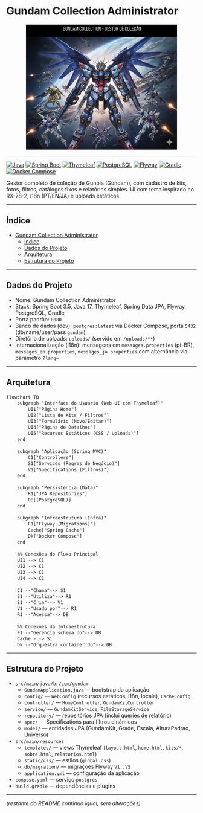 # Gundam Collection Administrator

<div align="center">
  <img src="./gundam.png" alt="Gundam Collection Administrator" width="400" />
</div>

---

[![Java](https://img.shields.io/badge/Java-17-007396?logo=openjdk&logoColor=white)](https://adoptium.net)
[![Spring Boot](https://img.shields.io/badge/Spring%20Boot-3.5.x-6DB33F?logo=spring-boot&logoColor=white)](https://spring.io/projects/spring-boot)
[![Thymeleaf](https://img.shields.io/badge/Thymeleaf-3.x-005F0F?logo=thymeleaf&logoColor=white)](https://www.thymeleaf.org/)
[![PostgreSQL](https://img.shields.io/badge/PostgreSQL-17-336791?logo=postgresql&logoColor=white)](https://www.postgresql.org/)
[![Flyway](https://img.shields.io/badge/Flyway-11.x-CC0200?logo=flyway&logoColor=white)](https://flywaydb.org/)
[![Gradle](https://img.shields.io/badge/Gradle-8.x-02303A?logo=gradle&logoColor=white)](https://gradle.org/)
[![Docker Compose](https://img.shields.io/badge/Docker%20Compose-OK-2496ED?logo=docker&logoColor=white)](https://docs.docker.com/compose/)

Gestor completo de coleção de Gunpla (Gundam), com cadastro de kits, fotos, filtros, catálogos fixos e relatórios simples. UI com tema inspirado no RX-78-2, i18n (PT/EN/JA) e uploads estáticos.

---

## Índice

- [Gundam Collection Administrator](#gundam-collection-administrator)
  - [Índice](#índice)
  - [Dados do Projeto](#dados-do-projeto)
  - [Arquitetura](#arquitetura)
  - [Estrutura do Projeto](#estrutura-do-projeto)

---

## Dados do Projeto

- Nome: Gundam Collection Administrator
- Stack: Spring Boot 3.5, Java 17, Thymeleaf, Spring Data JPA, Flyway, PostgreSQL, Gradle
- Porta padrão: `8080`
- Banco de dados (dev): `postgres:latest` via Docker Compose, porta `5432` (db/name/user/pass `gundam`)
- Diretório de uploads: `uploads/` (servido em `/uploads/**`)
- Internacionalização (i18n): mensagens em `messages.properties` (pt-BR), `messages_en.properties`, `messages_ja.properties` com alternância via parâmetro `?lang=`

---

## Arquitetura

```mermaid
flowchart TB
    subgraph "Interface do Usuário (Web UI com Thymeleaf)"
        UI1["Página Home"]
        UI2["Lista de Kits / Filtros"]
        UI3["Formulário (Novo/Editar)"]
        UI4["Página de Detalhes"]
        UI5["Recursos Estáticos (CSS / Uploads)"]
    end

    subgraph "Aplicação (Spring MVC)"
        C1["Controllers"]
        S1["Services (Regras de Negócio)"]
        V1["Specifications (Filtros)"]
    end

    subgraph "Persistência (Data)"
        R1["JPA Repositories"]
        DB[(PostgreSQL)]
    end

    subgraph "Infraestrutura (Infra)"
        F1["Flyway (Migrations)"]
        Cache["Spring Cache"]
        Dk["Docker Compose"]
    end

    %% Conexões do Fluxo Principal
    UI1 --> C1
    UI2 --> C1
    UI3 --> C1
    UI4 --> C1

    C1 --"Chama"--> S1
    S1 --"Utiliza"--> R1
    S1 --"Cria"--> V1
    V1 --"Usado por"--> R1
    R1 --"Acessa"--> DB

    %% Conexões da Infraestrutura
    F1 --"Gerencia schema do"--> DB
    Cache -.-> S1
    Dk --"Orquestra container do"--> DB
```

---

## Estrutura do Projeto

- `src/main/java/br/com/gundam`
  - `GundamApplication.java` — bootstrap da aplicação
  - `config/` — `WebConfig` (recursos estáticos, i18n, locale), `CacheConfig`
  - `controller/` — `HomeController`, `GundamKitController`
  - `service/` — `GundamKitService`, `FileStorageService`
  - `repository/` — repositórios JPA (inclui queries de relatório)
  - `spec/` — Specifications para filtros dinâmicos
  - `model/` — entidades JPA (GundamKit, Grade, Escala, AlturaPadrao, Universo)
- `src/main/resources`
  - `templates/` — views Thymeleaf (`layout.html`, `home.html`, `kits/*`, `sobre.html`, `relatorios.html`)
  - `static/css/` — estilos (`global.css`)
  - `db/migration/` — migrações Flyway `V1..V5`
  - `application.yml` — configuração da aplicação
- `compose.yaml` — serviço `postgres`
- `build.gradle` — dependências e plugins

---

*(restante do README continua igual, sem alterações)*
